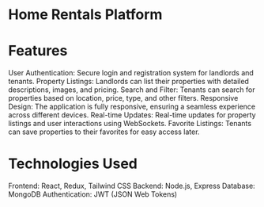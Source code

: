
# Home Rentals Platform


# Features
 User Authentication: Secure login and registration system for landlords and tenants.
Property Listings: Landlords can list their properties with detailed descriptions, images, and pricing.
Search and Filter: Tenants can search for properties based on location, price, type, and other filters.
Responsive Design: The application is fully responsive, ensuring a seamless experience across different devices.
Real-time Updates: Real-time updates for property listings and user interactions using WebSockets.
Favorite Listings: Tenants can save properties to their favorites for easy access later.


# Technologies Used
Frontend: React, Redux, Tailwind CSS
Backend: Node.js, Express
Database: MongoDB
Authentication: JWT (JSON Web Tokens)
